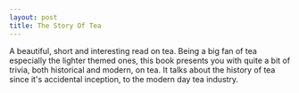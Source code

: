 ```yaml
---
layout: post
title: The Story Of Tea
---
```


A beautiful, short and interesting read on tea. Being a big fan of tea especially the lighter themed ones, this book presents you with quite a bit of trivia, both historical and modern, on tea. It talks about the history of tea since it's accidental inception, to the modern day tea industry.
